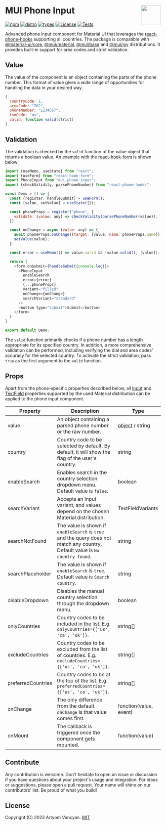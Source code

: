 # MUI Phone Input <img src="https://github.com/typesnippet.png" align="right" height="64" />

[![npm](https://img.shields.io/npm/v/mui-phone-input)](https://www.npmjs.com/package/mui-phone-input)
[![distro](https://img.shields.io/badge/distro-core%20|%20material%20|%20base%20|%20joy-blue)](https://mui.com/)
[![types](https://img.shields.io/npm/types/mui-phone-input)](https://www.npmjs.com/package/mui-phone-input)
[![License](https://img.shields.io/npm/l/mui-phone-input)](https://github.com/typesnippet/mui-phone-input/blob/master/LICENSE)
[![Tests](https://github.com/typesnippet/mui-phone-input/actions/workflows/tests.yml/badge.svg)](https://github.com/typesnippet/mui-phone-input/actions/workflows/tests.yml)

Advanced phone input component for Material UI that leverages the [react-phone-hooks](https://www.npmjs.com/package/react-phone-hooks) supporting all countries. The package is compatible with [@material-ui/core](https://v4.mui.com/), [@mui/material](https://mui.com/), [@mui/base](https://mui.com/base-ui/getting-started/) and [@mui/joy](https://mui.com/joy-ui/getting-started/) distributions. It provides built-in support for area codes and strict validation.

## Value

The value of the component is an object containing the parts of the phone number. This format of value gives a wide range of opportunities for handling the data in your desired way.

```javascript
{
  countryCode: 1,
  areaCode: "702",
  phoneNumber: "1234567",
  isoCode: "us",
  valid: function valid(strict)
}
```

## Validation

The validation is checked by the `valid` function of the value object that returns a boolean value. An example with the [react-hook-form](https://www.npmjs.com/package/react-hook-form) is shown below:

```javascript
import {useMemo, useState} from "react";
import {useForm} from "react-hook-form";
import PhoneInput from "mui-phone-input";
import {checkValidity, parsePhoneNumber} from "react-phone-hooks";

const Demo = () => {
  const {register, handleSubmit} = useForm();
  const [value, setValue] = useState({});

  const phoneProps = register("phone", {
    validate: (value: any) => checkValidity(parsePhoneNumber(value)),
  })

  const onChange = async (value: any) => {
    await phoneProps.onChange({target: {value, name: phoneProps.name}});
    setValue(value);
  }

  const error = useMemo(() => value.valid && !value.valid(), [value]);

  return (
    <form onSubmit={handleSubmit(console.log)}>
      <PhoneInput
        enableSearch
        error={error}
        {...phoneProps}
        variant="filled"
        onChange={onChange}
        searchVariant="standard"
      />
      <button type="submit">Submit</button>
    </form>
  )
}

export default Demo;
```

The `valid` function primarily checks if a phone number has a length appropriate for its specified country. In addition, a more comprehensive validation can be performed, including verifying the dial and area codes' accuracy for the selected country. To activate the strict validation, pass `true` as the first argument to the `valid` function.

## Props

Apart from the phone-specific properties described below, all [Input](https://mui.com/material-ui/api/input/#props) and [TextField](https://mui.com/material-ui/api/text-field/#props) properties supported by the used Material distribution can be applied to the phone input component.

| Property           | Description                                                                                                                   | Type                      |
|--------------------|-------------------------------------------------------------------------------------------------------------------------------|---------------------------|
| value              | An object containing a parsed phone number or the raw number.                                                                 | [object](#value) / string |
| country            | Country code to be selected by default. By default, it will show the flag of the user's country.                              | string                    |
| enableSearch       | Enables search in the country selection dropdown menu. Default value is `false`.                                              | boolean                   |
| searchVariant      | Accepts an Input variant, and values depend on the chosen Material distribution.                                              | TextFieldVariants         |
| searchNotFound     | The value is shown if `enableSearch` is `true` and the query does not match any country. Default value is `No country found`. | string                    |
| searchPlaceholder  | The value is shown if `enableSearch` is `true`. Default value is `Search country`.                                            | string                    |
| disableDropdown    | Disables the manual country selection through the dropdown menu.                                                              | boolean                   |
| onlyCountries      | Country codes to be included in the list. E.g. `onlyCountries={['us', 'ca', 'uk']}`.                                          | string[]                  |
| excludeCountries   | Country codes to be excluded from the list of countries. E.g. `excludeCountries={['us', 'ca', 'uk']}`.                        | string[]                  |
| preferredCountries | Country codes to be at the top of the list. E.g. `preferredCountries={['us', 'ca', 'uk']}`.                                   | string[]                  |
| onChange           | The only difference from the default `onChange` is that value comes first.                                                    | function(value, event)    |
| onMount            | The callback is triggered once the component gets mounted.                                                                    | function(value)           |

## Contribute

Any contribution is welcome. Don't hesitate to open an issue or discussion if you have questions about your project's usage and integration. For ideas or suggestions, please open a pull request. Your name will shine on our contributors' list. Be proud of what you build!

## License

Copyright (C) 2023 Artyom Vancyan. [MIT](https://github.com/typesnippet/mui-phone-input/blob/master/LICENSE)
